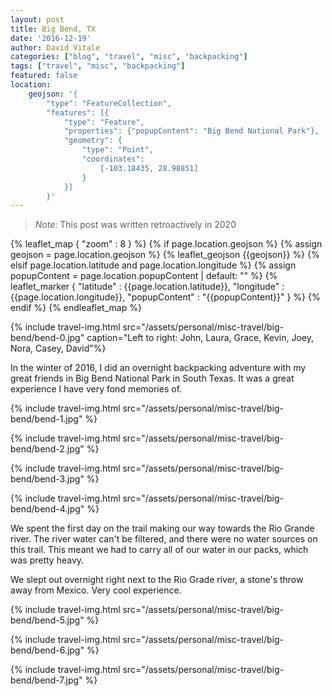 ```yaml
---
layout: post
title: Big Bend, TX
date: '2016-12-19' 
author: David Vitale
categories: ["blog", "travel", "misc", "backpacking"]
tags: ["travel", "misc", "backpacking"]
featured: false
location:
    geojson: '{
        "type": "FeatureCollection",
        "features": [{
            "type": "Feature",
            "properties": {"popupContent": "Big Bend National Park"}, 
            "geometry": {
                "type": "Point",
                "coordinates":
                    [-103.18435, 28.98851]
                }
            }]
        }'
---
```


>_Note_: This post was written retroactively in 2020

{% leaflet_map { "zoom" : 8 } %}
    {% if page.location.geojson %}
        {% assign geojson = page.location.geojson %}
        {% leaflet_geojson {{geojson}} %}
    {% elsif page.location.latitude and page.location.longitude %}
        {% assign popupContent = page.location.popupContent | default: "" %}
        {% leaflet_marker { "latitude" : {{page.location.latitude}},
                            "longitude" : {{page.location.longitude}},
                            "popupContent" : "{{popupContent}}" } %}
    {% endif %}
{% endleaflet_map %}

{% include travel-img.html src="/assets/personal/misc-travel/big-bend/bend-0.jpg" caption="Left to right: John, Laura, Grace, Kevin, Joey, Nora, Casey, David"%}

In the winter of 2016, I did an overnight backpacking adventure with my great friends in Big Bend National Park in South Texas. It was a great experience I have very fond memories of.

{% include travel-img.html src="/assets/personal/misc-travel/big-bend/bend-1.jpg" %}

{% include travel-img.html src="/assets/personal/misc-travel/big-bend/bend-2.jpg" %}

{% include travel-img.html src="/assets/personal/misc-travel/big-bend/bend-3.jpg" %}

{% include travel-img.html src="/assets/personal/misc-travel/big-bend/bend-4.jpg" %}

We spent the first day on the trail making our way towards the Rio Grande river. The river water can't be filtered, and there were no water sources on this trail. This meant we had to carry all of our water in our packs, which was pretty heavy.

We slept out overnight right next to the Rio Grade river, a stone's throw away from Mexico. Very cool experience.

{% include travel-img.html src="/assets/personal/misc-travel/big-bend/bend-5.jpg" %}

{% include travel-img.html src="/assets/personal/misc-travel/big-bend/bend-6.jpg" %}

{% include travel-img.html src="/assets/personal/misc-travel/big-bend/bend-7.jpg" %}
